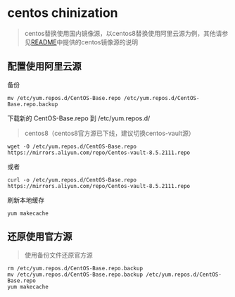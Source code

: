 # centos chinization

> centos替换使用国内镜像源，以centos8替换使用阿里云源为例，其他请参见[README](../README.md)中提供的centos镜像源的说明

## 配置使用阿里云源

备份

```shell
mv /etc/yum.repos.d/CentOS-Base.repo /etc/yum.repos.d/CentOS-Base.repo.backup
```

下载新的 CentOS-Base.repo 到 /etc/yum.repos.d/
> centos8（centos8官方源已下线，建议切换centos-vault源）
```shell
wget -O /etc/yum.repos.d/CentOS-Base.repo https://mirrors.aliyun.com/repo/Centos-vault-8.5.2111.repo
```
或者
```shell
curl -o /etc/yum.repos.d/CentOS-Base.repo https://mirrors.aliyun.com/repo/Centos-vault-8.5.2111.repo
```

刷新本地缓存
```shell
yum makecache
```

## 还原使用官方源

> 使用备份文件还原官方源


```shell
rm /etc/yum.repos.d/CentOS-Base.repo.backup
mv /etc/yum.repos.d/CentOS-Base.repo.backup /etc/yum.repos.d/CentOS-Base.repo
yum makecache
```
